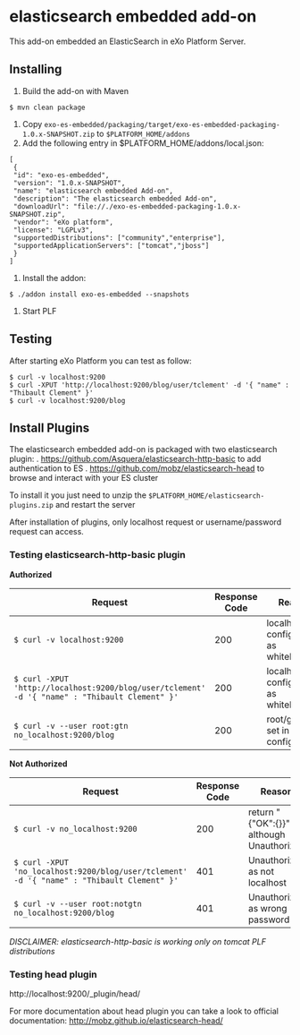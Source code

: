 # elasticsearch embedded add-on

This add-on embedded an ElasticSearch in eXo Platform Server.

## Installing

1. Build the add-on with Maven
```
$ mvn clean package
```
1. Copy ```exo-es-embedded/packaging/target/exo-es-embedded-packaging-1.0.x-SNAPSHOT.zip``` to ```$PLATFORM_HOME/addons```
1. Add the following entry in $PLATFORM_HOME/addons/local.json:
```
[
 {
 "id": "exo-es-embedded",
 "version": "1.0.x-SNAPSHOT",
 "name": "elasticsearch embedded Add-on",
 "description": "The elasticsearch embedded Add-on",
 "downloadUrl": "file://./exo-es-embedded-packaging-1.0.x-SNAPSHOT.zip",
 "vendor": "eXo platform",
 "license": "LGPLv3",
 "supportedDistributions": ["community","enterprise"],
 "supportedApplicationServers": ["tomcat","jboss"]
 }
]
```
1. Install the addon:
```
$ ./addon install exo-es-embedded --snapshots
```
1. Start PLF

## Testing

After starting eXo Platform you can test as follow:

```
$ curl -v localhost:9200
$ curl -XPUT 'http://localhost:9200/blog/user/tclement' -d '{ "name" : "Thibault Clement" }'
$ curl -v localhost:9200/blog
```

## Install Plugins
The elasticsearch embedded add-on is packaged with two elasticsearch plugin:
. https://github.com/Asquera/elasticsearch-http-basic to add authentication to ES
. https://github.com/mobz/elasticsearch-head to browse and interact with your ES cluster

To install it you just need to unzip the ```$PLATFORM_HOME/elasticsearch-plugins.zip``` and restart the server

After installation of plugins, only localhost request or username/password request can access.

### Testing elasticsearch-http-basic plugin

**Authorized**

| Request | Response Code      | Reason |
|-------------------------------------------------------------|-------|----------------------------------------------|
| ```$ curl -v localhost:9200``` | 200 | localhost is configured as whitelisted ip |
| ```$ curl -XPUT 'http://localhost:9200/blog/user/tclement' -d '{ "name" : "Thibault Clement" }'``` | 200 | localhost is configured as whitelisted ip |
| ```$ curl -v --user root:gtn no_localhost:9200/blog``` | 200 | root/gtn has set in configuration |

**Not Authorized**

| Request | Response Code      | Reason|
|-------------------------------------------------------------|-------|----------------------------------------------|
| ```$ curl -v no_localhost:9200``` | 200 | return "{\"OK\":{}}" although Unauthorized |
| ```$ curl -XPUT 'no_localhost:9200/blog/user/tclement' -d '{ "name" : "Thibault Clement" }'``` | 401 | Unauthorized as not localhost |
| ```$ curl -v --user root:notgtn no_localhost:9200/blog``` | 401 | Unauthorized as wrong password |

_DISCLAIMER: elasticsearch-http-basic is working only on tomcat PLF distributions_

### Testing head plugin

http://localhost:9200/_plugin/head/

For more documentation about head plugin you can take a look to official documentation: http://mobz.github.io/elasticsearch-head/
